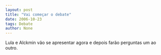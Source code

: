 ```yaml
---
layout: post
title: "Vai começar o debate"
date: 2006-10-23
tags: Debate
author: None
---
```

Lula e Alckmin vão se apresentar agora e depois farão perguntas um ao outro. 